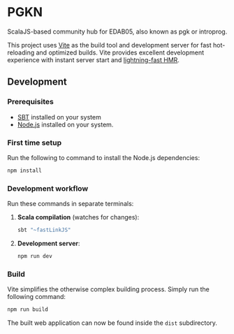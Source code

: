 # PGKN

ScalaJS-based community hub for EDAB05, also known as pgk or introprog.

This project uses [Vite](https://vite.dev/) as the build tool and development server for fast hot-reloading and optimized builds. Vite provides excellent development experience with instant server start and [lightning-fast HMR](https://vite.dev/guide/features.html#hot-module-replacement).

## Development

### Prerequisites

- [SBT](https://www.scala-sbt.org/) installed on your system
- [Node.js](https://nodejs.org/en) installed on your system.

### First time setup

Run the following to command to install the Node.js dependencies:

```bash
npm install
```

### Development workflow
Run these commands in separate terminals:

1. **Scala compilation** (watches for changes):
   ```bash
   sbt "~fastLinkJS"
   ```

2. **Development server**:
   ```bash
   npm run dev
   ```

### Build

Vite simplifies the otherwise complex building process. Simply run the following command:

```bash
npm run build
```

The built web application can now be found inside the `dist` subdirectory. 